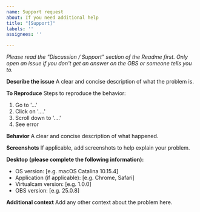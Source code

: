 ```yaml
---
name: Support request
about: If you need additional help
title: "[Support]"
labels: ''
assignees: ''

---
```


_Please read the "Discussion / Support" section of the Readme first. Only open an issue if you don't get an answer on the OBS or someone tells you to._

**Describe the issue**
A clear and concise description of what the problem is.

**To Reproduce**
Steps to reproduce the behavior:
1. Go to '...'
2. Click on '....'
3. Scroll down to '....'
4. See error

**Behavior**
A clear and concise description of what happened.

**Screenshots**
If applicable, add screenshots to help explain your problem.

**Desktop (please complete the following information):**
 - OS version: [e.g. macOS Catalina 10.15.4]
 - Application (if applicable): [e.g. Chrome, Safari]
 - Virtualcam version: [e.g. 1.0.0]
 - OBS version: [e.g. 25.0.8]

**Additional context**
Add any other context about the problem here.
